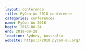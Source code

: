 ```yaml
---
layout: conference
title: PyCon Au 2018 conference
categories: conferences
name: PyCon Au 2018
begin: 2018-08-24
end: 2018-08-28
location: Sydney, Australia
website: https://2018.pycon-au.org/
---
```

